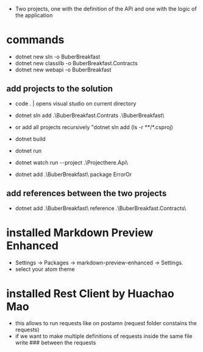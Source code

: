 - Two projects, one with the definition of the APi and one with the logic of the application

# commands

- dotnet new sln -o BuberBreakfast
- dotnet new classlib -o BuberBreakfast.Contracts
- dotnet new webapi -o BuberBreakfast

## add projects to the solution
- code .   | opens visual studio on current directory
- dotnet sln add .\BuberBreakfast.Contrats .\BuberBreakfast\
- or add all projects recursively "dotnet sln add (ls -r **/*.csproj)
- dotnet build
- dotnet run
- dotnet watch run --project .\Projecthere.Api\

- dotnet add .\BuberBreakfast\ package ErrorOr    

## add references between the two projects
- dotnet add .\BuberBreakfast\ reference .\BuberBreakfast.Contracts\

# installed Markdown Preview Enhanced
- Settings -> Packages -> markdown-preview-enhanced -> Settings.
- select your atom theme

# installed Rest Client by  Huachao Mao
- this allows to run requests like on postamn (request folder constains the requests)
- if we want to make multiple definitions of requests inside the same file write ### between the requests